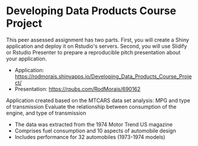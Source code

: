 # Developing Data Products Course Project

This peer assessed assignment has two parts. First, you will create a Shiny application and deploy it on Rstudio's servers. Second, you will use Slidify or Rstudio Presenter to prepare a reproducible pitch presentation about your application.

- Application: https://rodmorais.shinyapps.io/Developing_Data_Products_Course_Project/
- Presentation: https://rpubs.com/RodMorais/690162

Application created based on the MTCARS data set analysis: MPG and type of transmission Evaluate the relationship between consumption of the engine, and type of transmission

- The data was extracted from the 1974 Motor Trend US magazine
- Comprises fuel consumption and 10 aspects of automobile design
- Includes performance for 32 automobiles (1973-1974 models)